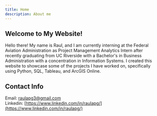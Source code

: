 ```yaml
---
title: Home
description: About me
---
```

## Welcome to My Website!

Hello there! My name is Raul, and I am currently interning at the Federal Aviation Administration as Project Management Analytics Intern after recently graduating from UC Riverside with a Bachelor's in Business Administration with a concentration in Information Systems. I created this website to showcase some of the projects I have worked on, specifically using Python, SQL, Tableau, and ArcGIS Online.

## Contact Info
Email: raulapg3@gmail.com \
Linkedin: [https://www.linkedin.com/in/raulapg/](https://www.linkedin.com/in/raulapg/)
